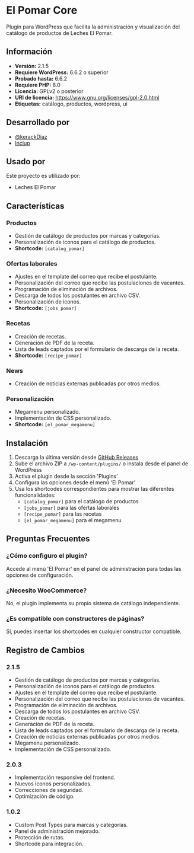 # El Pomar Core

Plugin para WordPress que facilita la administración y visualización del catálogo de productos de Leches El Pomar.

## Información

- **Versión:** 2.1.5
- **Requiere WordPress:** 6.6.2 o superior
- **Probado hasta:** 6.6.2  
- **Requiere PHP:** 8.0
- **Licencia:** GPLv2 o posterior
- **URI de licencia:** https://www.gnu.org/licenses/gpl-2.0.html
- **Etiquetas:** catálogo, productos, wordpress, ui

## Desarrollado por

- [@kerackDiaz](https://www.github.com/kerackdiaz)
- [Inclup](https://inclup.com)

## Usado por

Este proyecto es utilizado por:

- Leches El Pomar

## Características

### Productos
- Gestión de catálogo de productos por marcas y categorías.
- Personalización de iconos para el catálogo de productos.
- **Shortcode:** `[catalog_pomar]`

### Ofertas laborales
- Ajustes en el template del correo que recibe el postulante.
- Personalización del correo que recibe las postulaciones de vacantes.
- Programación de eliminación de archivos.
- Descarga de todos los postulantes en archivo CSV.
- Personalización de iconos.
- **Shortcode:** `[jobs_pomar]`

### Recetas
- Creación de recetas.
- Generación de PDF de la receta.
- Lista de leads captados por el formulario de descarga de la receta.
- **Shortcode:** `[recipe_pomar]`

### News
- Creación de noticias externas publicadas por otros medios.

### Personalización
- Megamenu personalizado.
- Implementación de CSS personalizado.
- **Shortcode:** `[el_pomar_megamenu]`

## Instalación

1. Descarga la última versión desde [GitHub Releases](https://github.com/kerackdiaz/El_PomarCoreWP/releases)
2. Sube el archivo ZIP a `/wp-content/plugins/` o instala desde el panel de WordPress
3. Activa el plugin desde la sección 'Plugins'
4. Configura las opciones desde el menú 'El Pomar'
5. Usa los shortcodes correspondientes para mostrar las diferentes funcionalidades:
    - `[catalog_pomar]` para el catálogo de productos
    - `[jobs_pomar]` para las ofertas laborales
    - `[recipe_pomar]` para las recetas
    - `[el_pomar_megamenu]` para el megamenu

## Preguntas Frecuentes

### ¿Cómo configuro el plugin?
Accede al menú 'El Pomar' en el panel de administración para todas las opciones de configuración.

### ¿Necesito WooCommerce?
No, el plugin implementa su propio sistema de catálogo independiente.

### ¿Es compatible con constructores de páginas?
Sí, puedes insertar los shortcodes en cualquier constructor compatible.

## Registro de Cambios

### 2.1.5
- Gestión de catálogo de productos por marcas y categorías.
- Personalización de iconos para el catálogo de productos.
- Ajustes en el template del correo que recibe el postulante.
- Personalización del correo que recibe las postulaciones de vacantes.
- Programación de eliminación de archivos.
- Descarga de todos los postulantes en archivo CSV.
- Creación de recetas.
- Generación de PDF de la receta.
- Lista de leads captados por el formulario de descarga de la receta.
- Creación de noticias externas publicadas por otros medios.
- Megamenu personalizado.
- Implementación de CSS personalizado.

### 2.0.3
- Implementación responsive del frontend.
- Nuevos iconos personalizados.
- Correcciones de seguridad.
- Optimización de código.

### 1.0.2 
- Custom Post Types para marcas y categorías.
- Panel de administración mejorado.
- Protección de rutas.
- Shortcode para integración.
